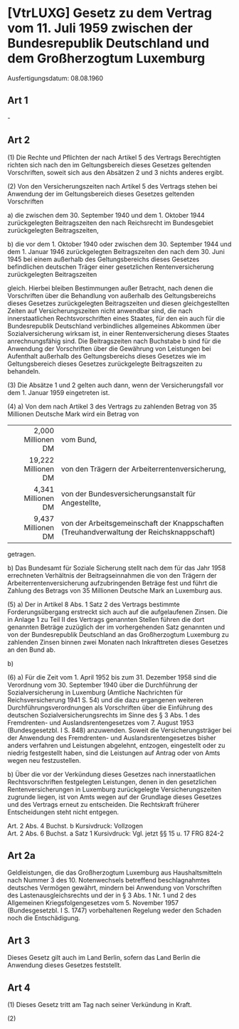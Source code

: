 # [VtrLUXG] Gesetz zu dem Vertrag vom 11. Juli 1959 zwischen der Bundesrepublik Deutschland und dem Großherzogtum Luxemburg

Ausfertigungsdatum: 08.08.1960

 

## Art 1

\-


## Art 2

(1) Die Rechte und Pflichten der nach Artikel 5 des Vertrags Berechtigten richten sich nach den im Geltungsbereich dieses Gesetzes geltenden Vorschriften, soweit sich aus den Absätzen 2 und 3 nichts anderes ergibt.

(2) Von den Versicherungszeiten nach Artikel 5 des Vertrags stehen bei Anwendung der im Geltungsbereich dieses Gesetzes geltenden Vorschriften

a) die zwischen dem 30. September 1940 und dem 1. Oktober 1944 zurückgelegten Beitragszeiten den nach Reichsrecht im Bundesgebiet zurückgelegten Beitragszeiten,

b) die vor dem 1. Oktober 1940 oder zwischen dem 30. September 1944 und dem 1. Januar 1946 zurückgelegten Beitragszeiten den nach dem 30. Juni 1945 bei einem außerhalb des Geltungsbereichs dieses Gesetzes befindlichen deutschen Träger einer gesetzlichen Rentenversicherung zurückgelegten Beitragszeiten

gleich. Hierbei bleiben Bestimmungen außer Betracht, nach denen die Vorschriften über die Behandlung von außerhalb des Geltungsbereichs dieses Gesetzes zurückgelegten Beitragszeiten und diesen gleichgestellten Zeiten auf Versicherungszeiten nicht anwendbar sind, die nach innerstaatlichen Rechtsvorschriften eines Staates, für den ein auch für die Bundesrepublik Deutschland verbindliches allgemeines Abkommen über Sozialversicherung wirksam ist, in einer Rentenversicherung dieses Staates anrechnungsfähig sind. Die Beitragszeiten nach Buchstabe b sind für die Anwendung der Vorschriften über die Gewährung von Leistungen bei Aufenthalt außerhalb des Geltungsbereichs dieses Gesetzes wie im Geltungsbereich dieses Gesetzes zurückgelegte Beitragszeiten zu behandeln.

(3) Die Absätze 1 und 2 gelten auch dann, wenn der Versicherungsfall vor dem 1. Januar 1959 eingetreten ist.

(4) a) Von dem nach Artikel 3 des Vertrags zu zahlenden Betrag von 35 Millionen Deutsche Mark wird ein Betrag von

|                     |                                                                                          |
|--------------------:|:-----------------------------------------------------------------------------------------|
|  2,000 Millionen DM | vom Bund,                                                                                |
| 19,222 Millionen DM | von den Trägern der Arbeiterrentenversicherung,                                          |
|  4,341 Millionen DM | von der Bundesversicherungsanstalt für Angestellte,                                      |
|  9,437 Millionen DM | von der Arbeitsgemeinschaft der Knappschaften (Treuhandverwaltung der Reichsknappschaft) |

  
  
getragen.

b) Das Bundesamt für Soziale Sicherung stellt nach dem für das Jahr 1958 errechneten Verhältnis der Beitragseinnahmen die von den Trägern der Arbeiterrentenversicherung aufzubringenden Beträge fest und führt die Zahlung des Betrags von 35 Millionen Deutsche Mark an Luxemburg aus.

(5) a) Der in Artikel 8 Abs. 1 Satz 2 des Vertrags bestimmte Forderungsübergang erstreckt sich auch auf die aufgelaufenen Zinsen. Die in Anlage 1 zu Teil II des Vertrags genannten Stellen führen die dort genannten Beträge zuzüglich der im vorhergehenden Satz genannten und von der Bundesrepublik Deutschland an das Großherzogtum Luxemburg zu zahlenden Zinsen binnen zwei Monaten nach Inkrafttreten dieses Gesetzes an den Bund ab.

b)

(6) a) Für die Zeit vom 1. April 1952 bis zum 31. Dezember 1958 sind die Verordnung vom 30. September 1940 über die Durchführung der Sozialversicherung in Luxemburg (Amtliche Nachrichten für Reichsversicherung 1941 S. 54) und die dazu ergangenen weiteren Durchführungsverordnungen als Vorschriften über die Einführung des deutschen Sozialversicherungsrechts im Sinne des § 3 Abs. 1 des Fremdrenten- und Auslandsrentengesetzes vom 7. August 1953 (Bundesgesetzbl. I S. 848) anzuwenden. Soweit die Versicherungsträger bei der Anwendung des Fremdrenten- und Auslandsrentengesetzes bisher anders verfahren und Leistungen abgelehnt, entzogen, eingestellt oder zu niedrig festgestellt haben, sind die Leistungen auf Antrag oder von Amts wegen neu festzustellen.

b) Über die vor der Verkündung dieses Gesetzes nach innerstaatlichen Rechtsvorschriften festgelegten Leistungen, denen in den gesetzlichen Rentenversicherungen in Luxemburg zurückgelegte Versicherungszeiten zugrunde liegen, ist von Amts wegen auf der Grundlage dieses Gesetzes und des Vertrags erneut zu entscheiden. Die Rechtskraft früherer Entscheidungen steht nicht entgegen.

Art. 2 Abs. 4 Buchst. b Kursivdruck: Vollzogen  
Art. 2 Abs. 6 Buchst. a Satz 1 Kursivdruck: Vgl. jetzt §§ 15 u. 17 FRG 824-2


## Art 2a

Geldleistungen, die das Großherzogtum Luxemburg aus Haushaltsmitteln nach Nummer 3 des 10. Notenwechsels betreffend beschlagnahmtes deutsches Vermögen gewährt, mindern bei Anwendung von Vorschriften des Lastenausgleichsrechts und der in § 3 Abs. 1 Nr. 1 und 2 des Allgemeinen Kriegsfolgengesetzes vom 5. November 1957 (Bundesgesetzbl. I S. 1747) vorbehaltenen Regelung weder den Schaden noch die Entschädigung.


## Art 3

Dieses Gesetz gilt auch im Land Berlin, sofern das Land Berlin die Anwendung dieses Gesetzes feststellt.


## Art 4

(1) Dieses Gesetz tritt am Tag nach seiner Verkündung in Kraft.

(2)
